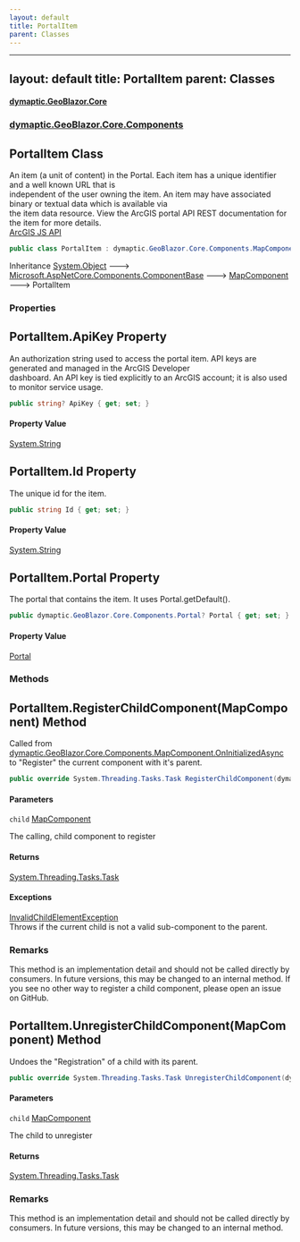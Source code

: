 ```yaml
---
layout: default
title: PortalItem
parent: Classes
---
```

---
layout: default
title: PortalItem
parent: Classes
---
#### [dymaptic.GeoBlazor.Core](index.html 'index')
### [dymaptic.GeoBlazor.Core.Components](index.html#dymaptic.GeoBlazor.Core.Components 'dymaptic.GeoBlazor.Core.Components')

## PortalItem Class

An item (a unit of content) in the Portal. Each item has a unique identifier and a well known URL that is  
independent of the user owning the item. An item may have associated binary or textual data which is available via  
the item data resource. View the ArcGIS portal API REST documentation for the item for more details.  
<a target="_blank" href="https://developers.arcgis.com/javascript/latest/api-reference/esri-portal-PortalItem.html">ArcGIS JS API</a>

```csharp
public class PortalItem : dymaptic.GeoBlazor.Core.Components.MapComponent
```

Inheritance [System.Object](https://docs.microsoft.com/en-us/dotnet/api/System.Object 'System.Object') &#129106; [Microsoft.AspNetCore.Components.ComponentBase](https://docs.microsoft.com/en-us/dotnet/api/Microsoft.AspNetCore.Components.ComponentBase 'Microsoft.AspNetCore.Components.ComponentBase') &#129106; [MapComponent](dymaptic.GeoBlazor.Core.Components.MapComponent.html 'dymaptic.GeoBlazor.Core.Components.MapComponent') &#129106; PortalItem
### Properties

<a name='dymaptic.GeoBlazor.Core.Components.PortalItem.ApiKey'></a>

## PortalItem.ApiKey Property

An authorization string used to access the portal item. API keys are generated and managed in the ArcGIS Developer  
dashboard. An API key is tied explicitly to an ArcGIS account; it is also used to monitor service usage.

```csharp
public string? ApiKey { get; set; }
```

#### Property Value
[System.String](https://docs.microsoft.com/en-us/dotnet/api/System.String 'System.String')

<a name='dymaptic.GeoBlazor.Core.Components.PortalItem.Id'></a>

## PortalItem.Id Property

The unique id for the item.

```csharp
public string Id { get; set; }
```

#### Property Value
[System.String](https://docs.microsoft.com/en-us/dotnet/api/System.String 'System.String')

<a name='dymaptic.GeoBlazor.Core.Components.PortalItem.Portal'></a>

## PortalItem.Portal Property

The portal that contains the item. It uses Portal.getDefault().

```csharp
public dymaptic.GeoBlazor.Core.Components.Portal? Portal { get; set; }
```

#### Property Value
[Portal](dymaptic.GeoBlazor.Core.Components.Portal.html 'dymaptic.GeoBlazor.Core.Components.Portal')
### Methods

<a name='dymaptic.GeoBlazor.Core.Components.PortalItem.RegisterChildComponent(dymaptic.GeoBlazor.Core.Components.MapComponent)'></a>

## PortalItem.RegisterChildComponent(MapComponent) Method

Called from [dymaptic.GeoBlazor.Core.Components.MapComponent.OnInitializedAsync](https://docs.microsoft.com/en-us/dotnet/api/dymaptic.GeoBlazor.Core.Components.MapComponent.OnInitializedAsync 'dymaptic.GeoBlazor.Core.Components.MapComponent.OnInitializedAsync') to "Register" the current component with it's parent.

```csharp
public override System.Threading.Tasks.Task RegisterChildComponent(dymaptic.GeoBlazor.Core.Components.MapComponent child);
```
#### Parameters

<a name='dymaptic.GeoBlazor.Core.Components.PortalItem.RegisterChildComponent(dymaptic.GeoBlazor.Core.Components.MapComponent).child'></a>

`child` [MapComponent](dymaptic.GeoBlazor.Core.Components.MapComponent.html 'dymaptic.GeoBlazor.Core.Components.MapComponent')

The calling, child component to register

#### Returns
[System.Threading.Tasks.Task](https://docs.microsoft.com/en-us/dotnet/api/System.Threading.Tasks.Task 'System.Threading.Tasks.Task')

#### Exceptions

[InvalidChildElementException](dymaptic.GeoBlazor.Core.Exceptions.InvalidChildElementException.html 'dymaptic.GeoBlazor.Core.Exceptions.InvalidChildElementException')  
Throws if the current child is not a valid sub-component to the parent.

### Remarks
This method is an implementation detail and should not be called directly by consumers. In future versions, this may be changed to an internal method. If you see no other way to register a child component, please open an issue on GitHub.

<a name='dymaptic.GeoBlazor.Core.Components.PortalItem.UnregisterChildComponent(dymaptic.GeoBlazor.Core.Components.MapComponent)'></a>

## PortalItem.UnregisterChildComponent(MapComponent) Method

Undoes the "Registration" of a child with its parent.

```csharp
public override System.Threading.Tasks.Task UnregisterChildComponent(dymaptic.GeoBlazor.Core.Components.MapComponent child);
```
#### Parameters

<a name='dymaptic.GeoBlazor.Core.Components.PortalItem.UnregisterChildComponent(dymaptic.GeoBlazor.Core.Components.MapComponent).child'></a>

`child` [MapComponent](dymaptic.GeoBlazor.Core.Components.MapComponent.html 'dymaptic.GeoBlazor.Core.Components.MapComponent')

The child to unregister

#### Returns
[System.Threading.Tasks.Task](https://docs.microsoft.com/en-us/dotnet/api/System.Threading.Tasks.Task 'System.Threading.Tasks.Task')

### Remarks
This method is an implementation detail and should not be called directly by consumers. In future versions, this may be changed to an internal method.

